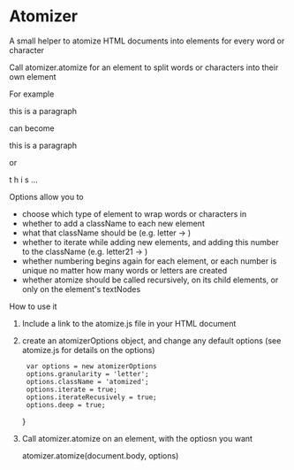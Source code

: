 Atomizer
========

A small helper to atomize HTML documents into elements for every word or character

Call atomizer.atomize for an element to split words or characters into their own element

For example 

<p>this is a paragraph</p> 

can become

<p><span>this</span> <span>is</span> <span>a</span> <span>paragraph</span></p>

or

<p><span>t</span> <span>h</span> <span>i</span> <span>s</span> ... </p>

Options allow you to 

* choose which type of element to wrap words or characters in
* whether to add a className to each new element
* what that className should be (e.g. letter -> <span class="letter">)
* whether to iterate while adding new elements, and adding this number to the className (e.g. letter21 -> <span class="letter21">)
* whether numbering begins again for each element, or each number is unique no matter how many words or letters are created
* whether atomize should be called recursively, on its child elements, or only on the element's textNodes

How to use it

1. Include a link to the atomize.js file in your HTML document

  <script src="../atomize.js"></script>

2. create an atomizerOptions object, and change any default options (see atomize.js for details on the options)

		var options = new atomizerOptions
		options.granularity = 'letter';
		options.className = 'atomized';
		options.iterate = true;
		options.iterateRecusively = true;
		options.deep = true;
		
	}
	
3. Call atomizer.atomize on an element, with the optiosn you want

    atomizer.atomize(document.body, options)
		
